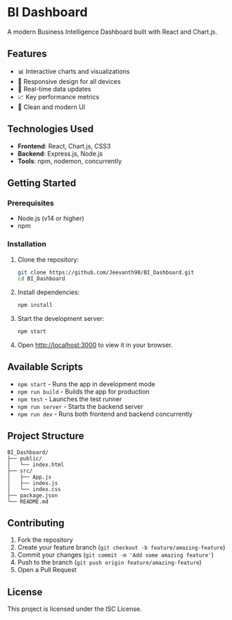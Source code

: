 # BI Dashboard

A modern Business Intelligence Dashboard built with React and Chart.js.

## Features

- 📊 Interactive charts and visualizations
- 📱 Responsive design for all devices
- 🔄 Real-time data updates
- 📈 Key performance metrics
- 🎨 Clean and modern UI

## Technologies Used

- **Frontend**: React, Chart.js, CSS3
- **Backend**: Express.js, Node.js
- **Tools**: npm, nodemon, concurrently

## Getting Started

### Prerequisites
- Node.js (v14 or higher)
- npm

### Installation

1. Clone the repository:
   ```bash
   git clone https://github.com/Jeevanth98/BI_Dashboard.git
   cd BI_Dashboard
   ```

2. Install dependencies:
   ```bash
   npm install
   ```

3. Start the development server:
   ```bash
   npm start
   ```

4. Open [http://localhost:3000](http://localhost:3000) to view it in your browser.

## Available Scripts

- `npm start` - Runs the app in development mode
- `npm run build` - Builds the app for production
- `npm test` - Launches the test runner
- `npm run server` - Starts the backend server
- `npm run dev` - Runs both frontend and backend concurrently

## Project Structure

```
BI_Dashboard/
├── public/
│   └── index.html
├── src/
│   ├── App.js
│   ├── index.js
│   └── index.css
├── package.json
└── README.md
```

## Contributing

1. Fork the repository
2. Create your feature branch (`git checkout -b feature/amazing-feature`)
3. Commit your changes (`git commit -m 'Add some amazing feature'`)
4. Push to the branch (`git push origin feature/amazing-feature`)
5. Open a Pull Request

## License

This project is licensed under the ISC License.